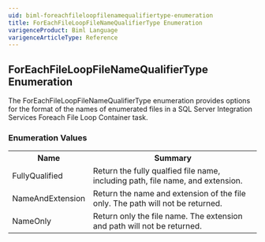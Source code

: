```yaml
---
uid: biml-foreachfileloopfilenamequalifiertype-enumeration
title: ForEachFileLoopFileNameQualifierType Enumeration
varigenceProduct: Biml Language
varigenceArticleType: Reference
---
```


## ForEachFileLoopFileNameQualifierType Enumeration<div class="LanguageSummary"><div class ="SummaryItem">The ForEachFileLoopFileNameQualifierType enumeration provides options for the format of the names of enumerated files in a SQL Server Integration Services Foreach File Loop Container task.</div></div><div class="EnumValueGroup">### Enumeration Values<table id="EnumValue" class="MemberList"><tbody><tr><th class="MemberNameColumnHeader">Name</th><th class="MemberSummaryColumnHeader">Summary</th></tr><tr class="cd0"><td class="MemberName">FullyQualified</td><td class="MemberSummary"><div class ="SummaryItem">Return the fully qualfied file name, including path, file name, and extension.</div></td></tr><tr class="cd1"><td class="MemberName">NameAndExtension</td><td class="MemberSummary"><div class ="SummaryItem">Return the name and extension of the file only. The path will not be returned.</div></td></tr><tr class="cd0"><td class="MemberName">NameOnly</td><td class="MemberSummary"><div class ="SummaryItem">Return only the file name. The extension and path will not be returned.</div></td></tr></tbody></table></div>